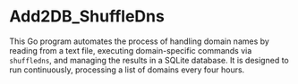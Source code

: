 # Add2DB_ShuffleDns
This Go program automates the process of handling domain names by reading from a text file, executing domain-specific commands via `shuffledns`, and managing the results in a SQLite database. It is designed to run continuously, processing a list of domains every four hours.
